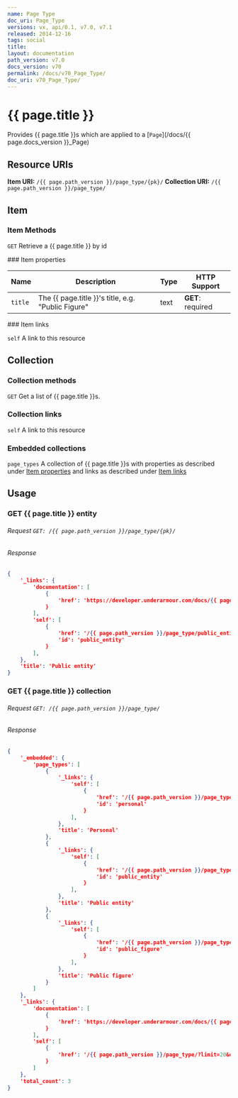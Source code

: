 ```yaml
---
name: Page Type
doc_uri: Page_Type
versions: vx, api/0.1, v7.0, v7.1
released: 2014-12-16
tags: social
title:
layout: documentation
path_version: v7.0
docs_version: v70
permalink: /docs/v70_Page_Type/
doc_uri: v70_Page_Type/
---
```


# {{ page.title }}

Provides {{ page.title }}s which are applied to a [`Page`](/docs/{{ page.docs_version }}_Page)

## Resource URIs

**Item URI:** `/{{ page.path_version }}/page_type/{pk}/`
**Collection URI:** `/{{ page.path_version }}/page_type/`

## Item

### Item Methods

`GET` Retrieve a {{ page.title }} by id

<a name="item-links" />
### Item properties

| Name         | Description          | Type      | HTTP Support                                                                        |
|--------------|----------------------|-----------|-------------------------------------------------------------------------------------|
| `title` | The {{ page.title }}'s title, e.g. "Public Figure" | text | **GET**: required |


<a name="item-links" />
### Item links

`self` A link to this resource

## Collection

### Collection methods

`GET` Get a list of {{ page.title }}s.

### Collection links

`self` A link to this resource

### Embedded collections

`page_types` A collection of {{ page.title }}s with properties as described under [Item properties](#item-properties) and links as described under [Item links](#item-links)

## Usage

### GET {{ page.title }} entity

###### Request `GET: /{{ page.path_version }}/page_type/{pk}/`

###### Response

```json
{
    '_links': {
        'documentation': [
            {
                'href': 'https://developer.underarmour.com/docs/{{ page.doc_uri }}'
            }
        ],
        'self': [
            {
                'href': '/{{ page.path_version }}/page_type/public_entity/',
                'id': 'public_entity'
            }
        ],
    },
    'title': 'Public entity'
}
```

### GET {{ page.title }} collection

###### Request `GET: /{{ page.path_version }}/page_type/`

###### Response

```json
{
    '_embedded': {
        'page_types': [
            {
                '_links': {
                    'self': [
                        {
                            'href': '/{{ page.path_version }}/page_type/personal/',
                            'id': 'personal'
                        }
                    ],
                },
                'title': 'Personal'
            },
            {
                '_links': {
                    'self': [
                        {
                            'href': '/{{ page.path_version }}/page_type/public_entity/',
                            'id': 'public_entity'
                        }
                    ],
                },
                'title': 'Public entity'
            },
            {
                '_links': {
                    'self': [
                        {
                            'href': '/{{ page.path_version }}/page_type/public_figure/',
                            'id': 'public_figure'
                        }
                    ],
                },
                'title': 'Public figure'
            }
        ]
    },
    '_links': {
        'documentation': [
            {
                'href': 'https://developer.underarmour.com/docs/{{ page.doc_uri }}'
            }
        ],
        'self': [
            {
                'href': '/{{ page.path_version }}/page_type/?limit=20&offset=0'
            }
        ]
    },
    'total_count': 3
}
```

